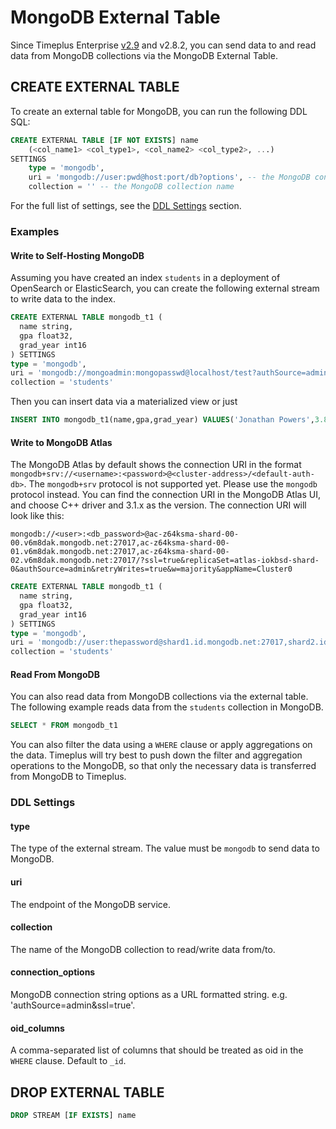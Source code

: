 # MongoDB External Table

Since Timeplus Enterprise [v2.9](/enterprise-v2.9) and v2.8.2, you can send data to and read data from MongoDB collections via the MongoDB External Table.

## CREATE EXTERNAL TABLE

To create an external table for MongoDB, you can run the following DDL SQL:

```sql
CREATE EXTERNAL TABLE [IF NOT EXISTS] name
    (<col_name1> <col_type1>, <col_name2> <col_type2>, ...)
SETTINGS
    type = 'mongodb',
    uri = 'mongodb://user:pwd@host:port/db?options', -- the MongoDB connection URI the external table read/write data from/to
    collection = '' -- the MongoDB collection name
```
For the full list of settings, see the [DDL Settings](#ddl-settings) section.

### Examples

#### Write to Self-Hosting MongoDB
Assuming you have created an index `students` in a deployment of OpenSearch or ElasticSearch, you can create the following external stream to write data to the index.

```sql
CREATE EXTERNAL TABLE mongodb_t1 (
  name string,
  gpa float32,
  grad_year int16
) SETTINGS
type = 'mongodb',
uri = 'mongodb://mongoadmin:mongopasswd@localhost/test?authSource=admin',
collection = 'students'
```

Then you can insert data via a materialized view or just
```sql
INSERT INTO mongodb_t1(name,gpa,grad_year) VALUES('Jonathan Powers',3.85,2025);
```

#### Write to MongoDB Atlas
The MongoDB Atlas by default shows the connection URI in the format `mongodb+srv://<username>:<password>@<cluster-address>/<default-auth-db>`. The `mongodb+srv` protocol is not supported yet. Please use the `mongodb` protocol instead. You can find the connection URI in the MongoDB Atlas UI, and choose C++ driver and 3.1.x as the version. The connection URI will look like this:

```
mongodb://<user>:<db_password>@ac-z64ksma-shard-00-00.v6m8dak.mongodb.net:27017,ac-z64ksma-shard-00-01.v6m8dak.mongodb.net:27017,ac-z64ksma-shard-00-02.v6m8dak.mongodb.net:27017/?ssl=true&replicaSet=atlas-iokbsd-shard-0&authSource=admin&retryWrites=true&w=majority&appName=Cluster0
```

```sql
CREATE EXTERNAL TABLE mongodb_t1 (
  name string,
  gpa float32,
  grad_year int16
) SETTINGS
type = 'mongodb',
uri = 'mongodb://user:thepassword@shard1.id.mongodb.net:27017,shard2.id.mongodb.net:27017,shard3.id.mongodb.net:27017/testdb?ssl=true&replicaSet=setname&authSource=admin&retryWrites=true&w=majority&appName=appName',
collection = 'students'
```

#### Read From MongoDB
You can also read data from MongoDB collections via the external table. The following example reads data from the `students` collection in MongoDB.

```sql
SELECT * FROM mongodb_t1
```
You can also filter the data using a `WHERE` clause or apply aggregations on the data. Timeplus will try best to push down the filter and aggregation operations to the MongoDB, so that only the necessary data is transferred from MongoDB to Timeplus.
### DDL Settings

#### type
The type of the external stream. The value must be `mongodb` to send data to MongoDB.

#### uri
The endpoint of the MongoDB service.

#### collection
The name of the MongoDB collection to read/write data from/to.

#### connection_options
MongoDB connection string options as a URL formatted string. e.g. 'authSource=admin&ssl=true'.

#### oid_columns
A comma-separated list of columns that should be treated as oid in the `WHERE` clause. Default to `_id`.

## DROP EXTERNAL TABLE

```sql
DROP STREAM [IF EXISTS] name
```
